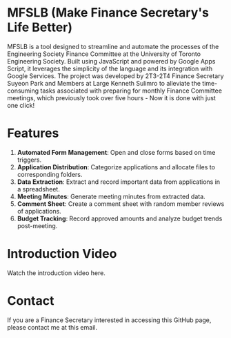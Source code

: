 # MFSLB (Make Finance Secretary's Life Better)
MFSLB is a tool designed to streamline and automate the processes of the Engineering Society Finance Committee at the University of Toronto Engineering Society. Built using JavaScript and powered by Google Apps Script, it leverages the simplicity of the language and its integration with Google Services. The project was developed by 2T3-2T4 Finance Secretary Suyeon Park and Members at Large Kenneth Sulimro to alleviate the time-consuming tasks associated with preparing for monthly Finance Committee meetings, which previously took over five hours - Now it is done with just one click!

# Features
1. **Automated Form Management**: Open and close forms based on time triggers.
2. **Application Distribution**: Categorize applications and allocate files to corresponding folders.
3. **Data Extraction**: Extract and record important data from applications in a spreadsheet.
4. **Meeting Minutes**: Generate meeting minutes from extracted data.
5. **Comment Sheet**: Create a comment sheet with random member reviews of applications.
6. **Budget Tracking**: Record approved amounts and analyze budget trends post-meeting.

# Introduction Video
Watch the introduction video here.

# Contact
If you are a Finance Secretary interested in accessing this GitHub page, please contact me at this email.
